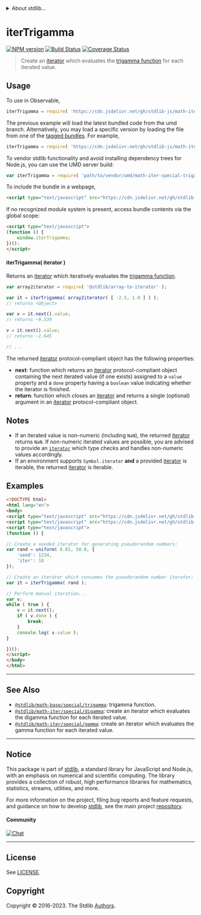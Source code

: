<!--

@license Apache-2.0

Copyright (c) 2020 The Stdlib Authors.

Licensed under the Apache License, Version 2.0 (the "License");
you may not use this file except in compliance with the License.
You may obtain a copy of the License at

   http://www.apache.org/licenses/LICENSE-2.0

Unless required by applicable law or agreed to in writing, software
distributed under the License is distributed on an "AS IS" BASIS,
WITHOUT WARRANTIES OR CONDITIONS OF ANY KIND, either express or implied.
See the License for the specific language governing permissions and
limitations under the License.

-->


<details>
  <summary>
    About stdlib...
  </summary>
  <p>We believe in a future in which the web is a preferred environment for numerical computation. To help realize this future, we've built stdlib. stdlib is a standard library, with an emphasis on numerical and scientific computation, written in JavaScript (and C) for execution in browsers and in Node.js.</p>
  <p>The library is fully decomposable, being architected in such a way that you can swap out and mix and match APIs and functionality to cater to your exact preferences and use cases.</p>
  <p>When you use stdlib, you can be absolutely certain that you are using the most thorough, rigorous, well-written, studied, documented, tested, measured, and high-quality code out there.</p>
  <p>To join us in bringing numerical computing to the web, get started by checking us out on <a href="https://github.com/stdlib-js/stdlib">GitHub</a>, and please consider <a href="https://opencollective.com/stdlib">financially supporting stdlib</a>. We greatly appreciate your continued support!</p>
</details>

# iterTrigamma

[![NPM version][npm-image]][npm-url] [![Build Status][test-image]][test-url] [![Coverage Status][coverage-image]][coverage-url] <!-- [![dependencies][dependencies-image]][dependencies-url] -->

> Create an [iterator][mdn-iterator-protocol] which evaluates the [trigamma function][@stdlib/math/base/special/trigamma] for each iterated value.

<!-- Section to include introductory text. Make sure to keep an empty line after the intro `section` element and another before the `/section` close. -->

<section class="intro">

</section>

<!-- /.intro -->

<!-- Package usage documentation. -->



<section class="usage">

## Usage

To use in Observable,

```javascript
iterTrigamma = require( 'https://cdn.jsdelivr.net/gh/stdlib-js/math-iter-special-trigamma@umd/browser.js' )
```
The previous example will load the latest bundled code from the umd branch. Alternatively, you may load a specific version by loading the file from one of the [tagged bundles](https://github.com/stdlib-js/math-iter-special-trigamma/tags). For example,

```javascript
iterTrigamma = require( 'https://cdn.jsdelivr.net/gh/stdlib-js/math-iter-special-trigamma@v0.1.0-umd/browser.js' )
```

To vendor stdlib functionality and avoid installing dependency trees for Node.js, you can use the UMD server build:

```javascript
var iterTrigamma = require( 'path/to/vendor/umd/math-iter-special-trigamma/index.js' )
```

To include the bundle in a webpage,

```html
<script type="text/javascript" src="https://cdn.jsdelivr.net/gh/stdlib-js/math-iter-special-trigamma@umd/browser.js"></script>
```

If no recognized module system is present, access bundle contents via the global scope:

```html
<script type="text/javascript">
(function () {
    window.iterTrigamma;
})();
</script>
```

#### iterTrigamma( iterator )

Returns an [iterator][mdn-iterator-protocol] which iteratively evaluates the [trigamma function][@stdlib/math/base/special/trigamma].

```javascript
var array2iterator = require( '@stdlib/array-to-iterator' );

var it = iterTrigamma( array2iterator( [ -2.5, 1.0 ] ) );
// returns <Object>

var v = it.next().value;
// returns ~9.539

v = it.next().value;
// returns ~1.645

// ...
```

The returned [iterator][mdn-iterator-protocol] protocol-compliant object has the following properties:

-   **next**: function which returns an [iterator][mdn-iterator-protocol] protocol-compliant object containing the next iterated value (if one exists) assigned to a `value` property and a `done` property having a `boolean` value indicating whether the iterator is finished.
-   **return**: function which closes an [iterator][mdn-iterator-protocol] and returns a single (optional) argument in an [iterator][mdn-iterator-protocol] protocol-compliant object.

</section>

<!-- /.usage -->

<!-- Package usage notes. Make sure to keep an empty line after the `section` element and another before the `/section` close. -->

<section class="notes">

## Notes

-   If an iterated value is non-numeric (including `NaN`), the returned [iterator][mdn-iterator-protocol] returns `NaN`. If non-numeric iterated values are possible, you are advised to provide an [`iterator`][mdn-iterator-protocol] which type checks and handles non-numeric values accordingly.
-   If an environment supports `Symbol.iterator` **and** a provided [iterator][mdn-iterator-protocol] is iterable, the returned [iterator][mdn-iterator-protocol] is iterable.

</section>

<!-- /.notes -->

<!-- Package usage examples. -->

<section class="examples">

## Examples

<!-- eslint no-undef: "error" -->

```html
<!DOCTYPE html>
<html lang="en">
<body>
<script type="text/javascript" src="https://cdn.jsdelivr.net/gh/stdlib-js/random-iter-uniform@umd/browser.js"></script>
<script type="text/javascript" src="https://cdn.jsdelivr.net/gh/stdlib-js/math-iter-special-trigamma@umd/browser.js"></script>
<script type="text/javascript">
(function () {

// Create a seeded iterator for generating pseudorandom numbers:
var rand = uniform( 0.01, 50.0, {
    'seed': 1234,
    'iter': 10
});

// Create an iterator which consumes the pseudorandom number iterator:
var it = iterTrigamma( rand );

// Perform manual iteration...
var v;
while ( true ) {
    v = it.next();
    if ( v.done ) {
        break;
    }
    console.log( v.value );
}

})();
</script>
</body>
</html>
```

</section>

<!-- /.examples -->

<!-- Section to include cited references. If references are included, add a horizontal rule *before* the section. Make sure to keep an empty line after the `section` element and another before the `/section` close. -->

<section class="references">

</section>

<!-- /.references -->

<!-- Section for related `stdlib` packages. Do not manually edit this section, as it is automatically populated. -->

<section class="related">

* * *

## See Also

-   <span class="package-name">[`@stdlib/math-base/special/trigamma`][@stdlib/math/base/special/trigamma]</span><span class="delimiter">: </span><span class="description">trigamma function.</span>
-   <span class="package-name">[`@stdlib/math-iter/special/digamma`][@stdlib/math/iter/special/digamma]</span><span class="delimiter">: </span><span class="description">create an iterator which evaluates the digamma function for each iterated value.</span>
-   <span class="package-name">[`@stdlib/math-iter/special/gamma`][@stdlib/math/iter/special/gamma]</span><span class="delimiter">: </span><span class="description">create an iterator which evaluates the gamma function for each iterated value.</span>

</section>

<!-- /.related -->

<!-- Section for all links. Make sure to keep an empty line after the `section` element and another before the `/section` close. -->


<section class="main-repo" >

* * *

## Notice

This package is part of [stdlib][stdlib], a standard library for JavaScript and Node.js, with an emphasis on numerical and scientific computing. The library provides a collection of robust, high performance libraries for mathematics, statistics, streams, utilities, and more.

For more information on the project, filing bug reports and feature requests, and guidance on how to develop [stdlib][stdlib], see the main project [repository][stdlib].

#### Community

[![Chat][chat-image]][chat-url]

---

## License

See [LICENSE][stdlib-license].


## Copyright

Copyright &copy; 2016-2023. The Stdlib [Authors][stdlib-authors].

</section>

<!-- /.stdlib -->

<!-- Section for all links. Make sure to keep an empty line after the `section` element and another before the `/section` close. -->

<section class="links">

[npm-image]: http://img.shields.io/npm/v/@stdlib/math-iter-special-trigamma.svg
[npm-url]: https://npmjs.org/package/@stdlib/math-iter-special-trigamma

[test-image]: https://github.com/stdlib-js/math-iter-special-trigamma/actions/workflows/test.yml/badge.svg?branch=v0.1.0
[test-url]: https://github.com/stdlib-js/math-iter-special-trigamma/actions/workflows/test.yml?query=branch:v0.1.0

[coverage-image]: https://img.shields.io/codecov/c/github/stdlib-js/math-iter-special-trigamma/main.svg
[coverage-url]: https://codecov.io/github/stdlib-js/math-iter-special-trigamma?branch=main

<!--

[dependencies-image]: https://img.shields.io/david/stdlib-js/math-iter-special-trigamma.svg
[dependencies-url]: https://david-dm.org/stdlib-js/math-iter-special-trigamma/main

-->

[chat-image]: https://img.shields.io/gitter/room/stdlib-js/stdlib.svg
[chat-url]: https://app.gitter.im/#/room/#stdlib-js_stdlib:gitter.im

[stdlib]: https://github.com/stdlib-js/stdlib

[stdlib-authors]: https://github.com/stdlib-js/stdlib/graphs/contributors

[umd]: https://github.com/umdjs/umd
[es-module]: https://developer.mozilla.org/en-US/docs/Web/JavaScript/Guide/Modules

[deno-url]: https://github.com/stdlib-js/math-iter-special-trigamma/tree/deno
[umd-url]: https://github.com/stdlib-js/math-iter-special-trigamma/tree/umd
[esm-url]: https://github.com/stdlib-js/math-iter-special-trigamma/tree/esm
[branches-url]: https://github.com/stdlib-js/math-iter-special-trigamma/blob/main/branches.md

[stdlib-license]: https://raw.githubusercontent.com/stdlib-js/math-iter-special-trigamma/main/LICENSE

[mdn-iterator-protocol]: https://developer.mozilla.org/en-US/docs/Web/JavaScript/Reference/Iteration_protocols#The_iterator_protocol

<!-- <related-links> -->

[@stdlib/math/base/special/trigamma]: https://github.com/stdlib-js/math-base-special-trigamma/tree/umd

[@stdlib/math/iter/special/digamma]: https://github.com/stdlib-js/math-iter-special-digamma/tree/umd

[@stdlib/math/iter/special/gamma]: https://github.com/stdlib-js/math-iter-special-gamma/tree/umd

<!-- </related-links> -->

</section>

<!-- /.links -->
